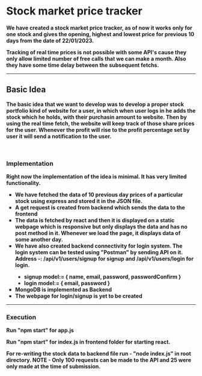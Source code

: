 <h1><b>Stock market price tracker<b></h1>
  <p> We have created a stock market price tracker, as of now it works only for one stock and gives the opening, highest and lowest price for previous 10 days from the date of 22/01/2023. </p>
  <p> Tracking of real time prices is not possible with some API's cause they only allow limited number of free calls that we can make a month. Also they have some time delay between the subsequent fetchs. <p>
  <hr>
  <h2> Basic Idea </h2> 
  <p> The basic idea that we want to develop was to develop a proper stock portfolio kind of website for a user, in which when user logs in he adds the stock which he holds, with their purchasin amount to website. Then by using the real time fetch, the website will keep track of those share prices for the user. Whenever the profit will rise to the profit percentage set by user it will send a notification to the user.</p>
 <br>
  
  <h3> Implementation </h3>
    Right now the implementation of the idea is minimal. It has very limited functionality.
    <ul type = "square">
      <li> We have fetched the data of 10 previous day prices of a particular stock using express and stored it in the JSON file. </li>
      <li> A get request is created from backend which sends the data to the frontend</li>
      <li> The data is fetched by react and then it is displayed on a static webpage which is responsive but only displays the data and has no post method in it. Whenever we load the page, it displays data of some another day.</li>
      <li> We have also created backend connectivity for login system. The login system can be tested using "Postman" by sending API on it. <b> Address -: /api/v1/users/signup for signup and /api/v1/users/login for login. <ul type = "disc">
        <li> signup model:= { name, email, password, passwordConfirm } </li>
        <li> login model:= { email, password }  </li> </ul> </li> 
       <li> MongoDB is implemented as Backend </li>         
      <li> The webpage for login/signup is yet to be created </li></ul>
      <hr>    
    <h3> Execution </h3>
        <p> Run "npm start" for app.js</p>
        <p> Run "npm start" for index.js in frontend folder for starting react. </p>
          <p> For re-writing the stock data to backend file run - "node index.js" in root directory. <b>NOTE</b> - Only 100 requests can be made to the API and 25 were only made at the time of submission. </p>
  
  
